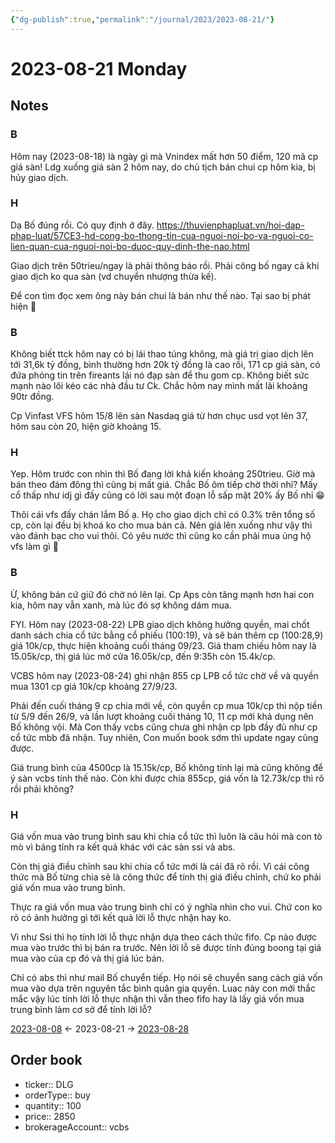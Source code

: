 ```yaml
---
{"dg-publish":true,"permalink":"/journal/2023/2023-08-21/"}
---
```


# 2023-08-21 Monday

## Notes

### B

Hôm nay (2023-08-18) là ngày gì mà Vnindex mất hơn 50 điểm, 120 mã cp giá sàn!
Ldg xuống giá sàn 2 hôm nay, do chủ tịch bán chui cp hôm kia, bị hủy giao dịch.

### H

Dạ Bố đúng rồi. Có quy định ở đây. <https://thuvienphapluat.vn/hoi-dap-phap-luat/57CE3-hd-cong-bo-thong-tin-cua-nguoi-noi-bo-va-nguoi-co-lien-quan-cua-nguoi-noi-bo-duoc-quy-dinh-the-nao.html>

Giao dịch trên 50trieu/ngay là phải thông báo rồi. Phải công bố ngay cả khi giao dịch ko qua sàn (vd chuyển nhượng thừa kế).

Để con tìm đọc xem ông này bán chui là bán như thế nào. Tại sao bị phát hiện 🤣

### B

Không biết ttck hôm nay có bị lái thao túng không, mà giá trị giao dịch lên tới 31,6k tỷ đồng, bình thường hơn 20k tỷ đồng là cao rồi, 171 cp giá sàn, có đứa phóng tin trên fireants lái nó đạp sàn để thu gom cp. Không biết sức mạnh nào lôi kéo các nhà đầu tư Ck. Chắc hôm nay mình mất lãi khoảng 90tr đồng.

Cp Vinfast VFS hôm 15/8 lên sàn Nasdaq giá từ hơn chục usd vọt lên 37, hôm sau còn 20, hiện giờ khoảng 15.

### H

Yep. Hôm trước con nhìn thì Bố đang lời khả kiến khoảng 250trieu. Giờ mà bán theo đám đông thì cũng bị mất giá. Chắc Bố ôm tiếp chờ thời nhỉ? Mấy cổ thấp như idj gì đấy cũng có lời sau một đoạn lỗ sấp mặt 20% ấy Bố nhỉ 😁

Thôi cái vfs đấy chán lắm Bố ạ. Họ cho giao dịch chỉ có 0.3% trên tổng số cp, còn lại đều bị khoá ko cho mua bán cả. Nên giá lên xuống như vậy thì vào đánh bạc cho vui thôi. Có yêu nước thì cũng ko cần phải mua ủng hộ vfs làm gì 🤣

### B

Ừ, không bán cứ giữ đó chờ nó lên lại.
Cp Aps còn tăng mạnh hơn hai con kia, hôm nay vẫn xanh, mà lúc đó sợ không dám mua.

FYI. Hôm nay (2023-08-22) LPB giao dịch không hưởng quyền, mai chốt danh sách chia cổ tức bằng cổ phiếu (100:19), và sẽ bán thêm cp (100:28,9) giá 10k/cp, thực hiện khoảng cuối tháng 09/23. Giá tham chiếu hôm nay là 15.05k/cp, thị giá lúc mở cửa 16.05k/cp, đến 9:35h còn 15.4k/cp.

VCBS hôm nay (2023-08-24) ghi nhận 855 cp LPB cổ tức chờ về và quyền mua 1301 cp giá 10k/cp khoảng 27/9/23.

Phải đến cuối tháng 9 cp chia mới về, còn quyền cp mua 10k/cp thì nộp tiền từ 5/9 đến 26/9, và lần lượt khoảng cuối tháng 10, 11 cp mới khả dụng nên Bố không vội. Mà Con thấy vcbs cũng chưa ghi nhận cp lpb đầy đủ như cp cổ tức mbb đã nhận. Tuy nhiên, Con muốn book sớm thì update ngay cũng được.

Giá trung bình của 4500cp là 15.15k/cp, Bố không tính lại mà cũng không để ý sàn vcbs tính thế nào.
Còn khi được chia 855cp, giá vốn là 12.73k/cp thì rõ rồi phải không?

### H

Giá vốn mua vào trung bình sau khi chia cổ tức thì luôn là câu hỏi mà con tò mò vì bảng tính ra kết quả khác với các sàn ssi và abs.

Còn thị giá điều chỉnh sau khi chia cổ tức mới là cái đã rõ rồi. Vì cái công thức mà Bố từng chia sẻ là công thức để tính thị giá điều chỉnh, chứ ko phải giá vốn mua vào trung bình.

Thực ra giá vốn mua vào trung bình chỉ có ý nghĩa nhìn cho vui. Chứ con ko rõ có ảnh hưởng gì tới kết quả lời lỗ thực nhận hay ko.

Vì như Ssi thì họ tính lời lỗ thực nhận dựa theo cách thức fifo. Cp nào được mua vào trước thì bị bán ra trước. Nên lời lỗ sẽ được tính đúng boong tại giá mua vào của cp đó và thị giá lúc bán. 

Chỉ có abs thì như mail Bố chuyển tiếp. Họ nói sẽ chuyển sang cách giá vốn mua vào dựa trên nguyên tắc bình quân gia quyền. Luac này con mới thắc mắc vậy lúc tính lời lỗ thực nhận thì vẫn theo fifo hay là lấy giá vốn mua trung bình làm cơ sở để tính lời lỗ?

<p><span><p><a data-href="2023-08-08" href="2023-08-08" class="internal-link" target="_blank" rel="noopener">2023-08-08</a> ← 2023-08-21 → <a data-href="2023-08-28" href="2023-08-28" class="internal-link" target="_blank" rel="noopener">2023-08-28</a></p></span></p>

## Order book

- ticker:: DLG
- orderType:: buy
- quantity:: 100
- price:: 2850
- brokerageAccount:: vcbs
